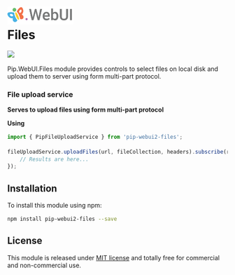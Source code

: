 
# <img src="https://github.com/pip-webui2/pip-webui2/raw/master/doc/Logo.png" alt="Pip.WebUI Logo" style="max-width:30%"> <br/> Files

![](https://img.shields.io/badge/license-MIT-blue.svg)

Pip.WebUI.Files module provides controls to select files on local disk and upload them to server using form multi-part protocol. 

### File upload service

**Serves to upload files using form multi-part protocol**

**Using**

```typescript
import { PipFileUploadService } from 'pip-webui2-files';

fileUploadService.uploadFiles(url, fileCollection, headers).subscribe(result => {
    // Results are here...
});

```

## Installation

To install this module using npm:

```bash
npm install pip-webui2-files --save
```

## <a name="license"></a>License

This module is released under [MIT license](License) and totally free for commercial and non-commercial use.